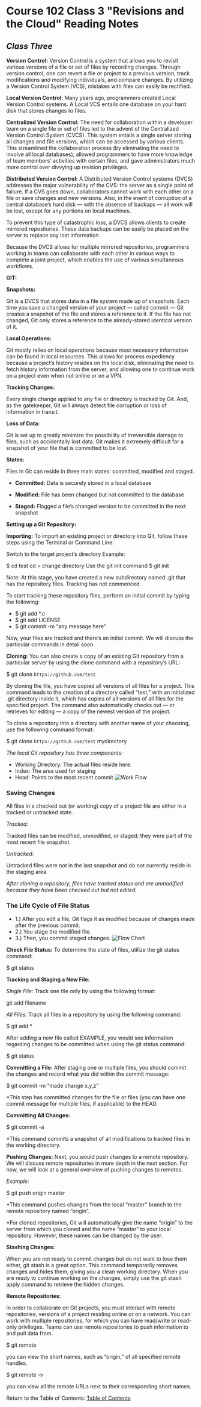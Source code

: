 # Course 102 Class 3 "Revisions and the Cloud" Reading Notes

## *Class Three*

**Version Control:**
Version Control is a system that allows you to revisit various versions of a file or set of files by recording changes. Through version control, one can revert a file or project to a previous version, track modifications and modifying individuals, and compare changes. By utilizing a Version Control System (VCS), mistakes with files can easily be rectified.

**Local Version Control:**
Many years ago, programmers created Local Version Control systems. A Local VCS entails one database on your hard disk that stores changes to files.

**Centralized Version Control:**
The need for collaboration within a developer team on a single file or set of files led to the advent of the Centralized Version Control System (CVCS). This system entails a single server storing all changes and file versions, which can be accessed by various clients. This streamlined the collaboration process (by eliminating the need to involve all local databases), allowed programmers to have more knowledge of team members’ activities with certain files, and gave administrators much more control over divvying up revision privileges.

**Distributed Version Control:**
A Distributed Version Control systems (DVCS) addresses the major vulnerability of the CVS: the server as a single point of failure. If a CVS goes down, collaborators cannot work with each other on a file or save changes and new versions. Also, in the event of corruption of a central database’s hard disk — with the absence of backups — all work will be lost, except for any portions on local machines.

To prevent this type of catastrophic loss, a DVCS allows clients to create mirrored repositories. These data backups can be easily be placed on the server to replace any lost information.

Because the DVCS allows for multiple mirrored repositories, programmers working in teams can collaborate with each other in various ways to complete a joint project, which enables the use of various simultaneous workflows.

**GIT:**

**Snapshots:**

Git is a DVCS that stores data in a file system made up of snapshots. Each time you save a changed version of your project — called commit — Git creates a snapshot of the file and stores a reference to it. If the file has not changed, Git only stores a reference to the already-stored identical version of it.

**Local Operations:**

Git mostly relies on local operations because most necessary information can be found in local resources. This allows for process expediency because a project’s history resides on the local disk, eliminating the need to fetch history information from the server, and allowing one to continue work on a project even when not online or on a VPN.

**Tracking Changes:**

Every single change applied to any file or directory is tracked by Git. And, as the gatekeeper, Git will always detect file corruption or loss of information in transit.

**Loss of Data:**

Git is set up to greatly minimize the possibility of irreversible damage to files, such as accidentally lost data. Git makes it extremely difficult for a snapshot of your file that is committed to be lost.

**States:**

Files in Git can reside in three main states: committed, modified and staged.

- **Committed:**
Data is securely stored in a local database

- **Modified:**
File has been changed but not committed to the database

- **Staged:**
Flagged a file’s changed version to be committed in the next snapshot

**Setting up a Git Repository:**

**Importing:**
To import an existing project or directory into Git, follow these steps using the Terminal or Command Line:

Switch to the target project’s directory
Example:

$ cd test cd = change directory
Use the git init command
$ git init

Note: At this stage, you have created a new subdirectory named .git that has the repository files. Tracking has not commenced.

To start tracking these repository files, perform an initial commit by typing the following:

- $ git add *.c
- $ git add LICENSE
- $ git commit -m “any message here”

Now, your files are tracked and there’s an initial commit. We will discuss the particular commands in detail soon.

**Cloning:**
You can also create a copy of an existing Git repository from a particular server by using the clone command with a repository’s URL:

$ git clone `https://github.com/test`

By cloning the file, you have copied all versions of all files for a project. This command leads to the creation of a directory called “test,” with an initialized .git directory inside it, which has copies of all versions of all files for the specified project. The command also automatically checks out — or retrieves for editing — a copy of the newest version of the project.

To clone a repository into a directory with another name of your choosing, use the following command format:

$ git clone `https://github.com/test` mydirectory

*The local Git repository has three components:*

- Working Directory: The actual files reside here.
- Index: The area used for staging
- Head: Points to the most recent commit
 ![Work Flow](https://blog.udemy.com/wp-content/uploads/2015/08/image036.png)

### Saving Changes

All files in a checked out (or working) copy of a project file are either in a tracked or untracked state.

  *Tracked:*

Tracked files can be modified, unmodified, or staged; they were part of the most recent file snapshot.

  *Untracked:*

Untracked files were not in the last snapshot and do not currently reside in the staging area.

*After cloning a repository, files have tracked status and are unmodified because they have been checked out but not edited.*

### The Life Cycle of File Status

- 1.)  After you edit a file, Git flags it as modified because of changes made after the previous commit.
- 2.)  You stage the modified file.
- 3.)  Then, you commit staged changes.
![Flow Chart](https://blog.udemy.com/wp-content/uploads/2015/08/image006.png)

**Check File Status:**
To determine the state of files, utilize the git status command:

$ git status

**Tracking and Staging a New File:**

*Single File:*
Track one file only by using the following format:

git add filename

*All Files:*
Track all files in a repository by using the following command:

$ git add *

After adding a new file called EXAMPLE, you would see information regarding changes to be committed when using the git status command:

$ git status

**Committing a File:**
After staging one or multiple files, you should commit the changes and record what you did within the commit message:

$ git commit -m “made change x,y,z”

*This step has committed changes for the file or files (you can have one commit message for multiple files, if applicable) to the HEAD.

**Committing All Changes:**

$ git commit -a

*This command commits a snapshot of all modifications to tracked files in the working directory.

**Pushing Changes:**
Next, you would push changes to a remote repository. We will discuss remote repositories in more depth in the next section. For now, we will look at a general overview of pushing changes to remotes.

*Example:*

$ git push origin master

*This command pushes changes from the local “master” branch to the remote repository named “origin”.

*For cloned repositories, Git will automatically give the name “origin” to the server from which you cloned and the name “master” to your local repository. However, these names can be changed by the user.

**Stashing Changes:**

When you are not ready to commit changes but do not want to lose them either, git stash is a great option. This command temporarily removes changes and hides them, giving you a clean working directory. When you are ready to continue working on the changes, simply use the git stash apply command to retrieve the hidden changes.

**Remote Repositories:**

In order to collaborate on Git projects, you must interact with remote repositories, versions of a project residing online or on a network. You can work with multiple repositories, for which you can have read/write or read-only privileges. Teams can use remote repositories to push information to and pull data from.

$ git remote

you can view the short names, such as “origin,” of all specified remote handles.

$ git remote -v

you can view all the remote URLs next to their corresponding short names.

Return to the Table of Contents: [Table of Contents](https://todd75.github.io/reading-notes/)
